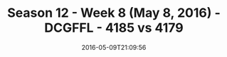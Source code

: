 ---
title: Season 12 - Week 8 (May 8, 2016) - DCGFFL - 4185 vs 4179
teams_score:
- team: 4185
  score:
- team: 4179
  score: 25
mvp: Donald Mitchell (Teal), Howard Yuan (Forest)
game-ball: Stephen Tackney (Teal), Keith Combs (Forest)
sportsperson: ''
season: 12
week: 8
date: '2016-05-09T21:09:56'
pageid: season-12-week-8-may-8-2016-4185-vs-4179
---